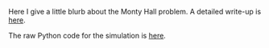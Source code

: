 Here I give a little blurb about the Monty Hall problem.  A detailed write-up is [here](https://nbviewer.jupyter.org/github/marty-vanhoof/MontyHall_problem/blob/master/MontyHall_py3.ipynb).

The raw Python code for the simulation is [here](https://github.com/marty-vanhoof/MontyHall_problem/blob/master/monty_hall.py).